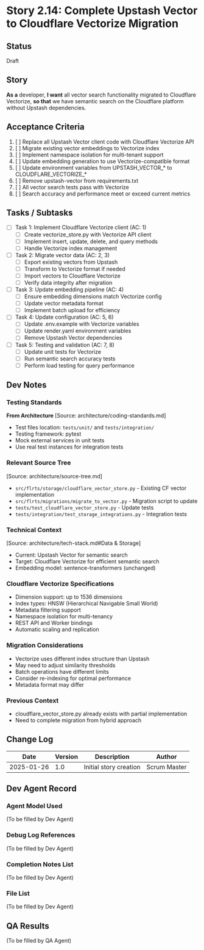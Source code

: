 # Story 2.14: Complete Upstash Vector to Cloudflare Vectorize Migration

## Status
Draft

## Story
**As a** developer,
**I want** all vector search functionality migrated to Cloudflare Vectorize,
**so that** we have semantic search on the Cloudflare platform without Upstash dependencies.

## Acceptance Criteria
1. [ ] Replace all Upstash Vector client code with Cloudflare Vectorize API
2. [ ] Migrate existing vector embeddings to Vectorize index
3. [ ] Implement namespace isolation for multi-tenant support
4. [ ] Update embedding generation to use Vectorize-compatible format
5. [ ] Update environment variables from UPSTASH_VECTOR_* to CLOUDFLARE_VECTORIZE_*
6. [ ] Remove upstash-vector from requirements.txt
7. [ ] All vector search tests pass with Vectorize
8. [ ] Search accuracy and performance meet or exceed current metrics

## Tasks / Subtasks
- [ ] Task 1: Implement Cloudflare Vectorize client (AC: 1)
  - [ ] Create vectorize_store.py with Vectorize API client
  - [ ] Implement insert, update, delete, and query methods
  - [ ] Handle Vectorize index management
- [ ] Task 2: Migrate vector data (AC: 2, 3)
  - [ ] Export existing vectors from Upstash
  - [ ] Transform to Vectorize format if needed
  - [ ] Import vectors to Cloudflare Vectorize
  - [ ] Verify data integrity after migration
- [ ] Task 3: Update embedding pipeline (AC: 4)
  - [ ] Ensure embedding dimensions match Vectorize config
  - [ ] Update vector metadata format
  - [ ] Implement batch upload for efficiency
- [ ] Task 4: Update configuration (AC: 5, 6)
  - [ ] Update .env.example with Vectorize variables
  - [ ] Update render.yaml environment variables
  - [ ] Remove Upstash Vector dependencies
- [ ] Task 5: Testing and validation (AC: 7, 8)
  - [ ] Update unit tests for Vectorize
  - [ ] Run semantic search accuracy tests
  - [ ] Perform load testing for query performance

## Dev Notes

### Testing Standards
**From Architecture** [Source: architecture/coding-standards.md]
- Test files location: `tests/unit/` and `tests/integration/`
- Testing framework: pytest
- Mock external services in unit tests
- Use real test instances for integration tests

### Relevant Source Tree
[Source: architecture/source-tree.md]
- `src/flrts/storage/cloudflare_vector_store.py` - Existing CF vector implementation
- `src/flrts/migrations/migrate_to_vector.py` - Migration script to update
- `tests/test_cloudflare_vector_store.py` - Update tests
- `tests/integration/test_storage_integrations.py` - Integration tests

### Technical Context
[Source: architecture/tech-stack.md#Data & Storage]
- Current: Upstash Vector for semantic search
- Target: Cloudflare Vectorize for efficient semantic search
- Embedding model: sentence-transformers (unchanged)

### Cloudflare Vectorize Specifications
- Dimension support: up to 1536 dimensions
- Index types: HNSW (Hierarchical Navigable Small World)
- Metadata filtering support
- Namespace isolation for multi-tenancy
- REST API and Worker bindings
- Automatic scaling and replication

### Migration Considerations
- Vectorize uses different index structure than Upstash
- May need to adjust similarity thresholds
- Batch operations have different limits
- Consider re-indexing for optimal performance
- Metadata format may differ

### Previous Context
- cloudflare_vector_store.py already exists with partial implementation
- Need to complete migration from hybrid approach

## Change Log
| Date | Version | Description | Author |
|------|---------|-------------|--------|
| 2025-01-26 | 1.0 | Initial story creation | Scrum Master |

## Dev Agent Record

### Agent Model Used
(To be filled by Dev Agent)

### Debug Log References
(To be filled by Dev Agent)

### Completion Notes List
(To be filled by Dev Agent)

### File List
(To be filled by Dev Agent)

## QA Results
(To be filled by QA Agent)